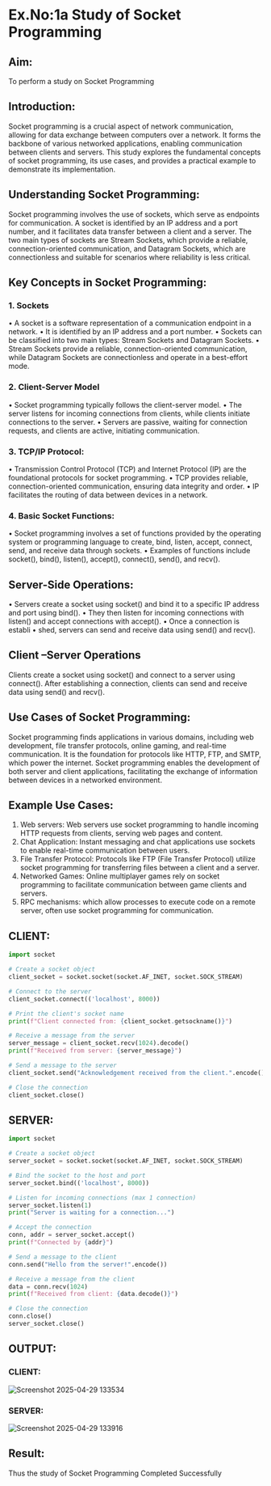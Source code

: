 # Ex.No:1a  			Study of Socket Programming

## Aim: 
To perform a study on Socket Programming
## Introduction:

Socket programming is a crucial aspect of network communication, allowing for data exchange between computers over a network. It forms the backbone of various networked applications, enabling communication between clients and servers. This study explores the fundamental concepts of socket programming, its use cases, and provides a practical example to demonstrate its implementation.

## Understanding Socket Programming:

Socket programming involves the use of sockets, which serve as endpoints for communication. A socket is identified by an IP address and a port number, and it facilitates data transfer between a client and a server. The two main types of sockets are Stream Sockets, which provide a reliable, connection-oriented communication, and Datagram Sockets, which are connectionless and suitable for scenarios where reliability is less critical.
 
## Key Concepts in Socket Programming:
### 1. Sockets
•	A socket is a software representation of a communication endpoint in a network.
•	It is identified by an IP address and a port number.
•	Sockets can be classified into two main types: Stream Sockets and Datagram Sockets.
•	Stream Sockets provide a reliable, connection-oriented communication, while Datagram Sockets are connectionless and operate in a best-effort mode.

### 2. Client-Server Model

•	Socket programming typically follows the client-server model.
•	The server listens for incoming connections from clients, while clients initiate connections to the server.
•	Servers are passive, waiting for connection requests, and clients are active, initiating communication.

### 3. TCP/IP Protocol:

•	Transmission Control Protocol (TCP) and Internet Protocol (IP) are the foundational protocols for socket programming.
•	TCP provides reliable, connection-oriented communication, ensuring data integrity and order.
•	IP facilitates the routing of data between devices in a network.

### 4. Basic Socket Functions:

•	Socket programming involves a set of functions provided by the operating system or programming language to create, bind, listen, accept, connect, send, and receive data through sockets.
•	Examples of functions include socket(), bind(), listen(), accept(), connect(), send(), and recv().

## Server-Side Operations:

•	Servers create a socket using socket() and bind it to a specific IP address and port using bind().
•	They then listen for incoming connections with listen() and accept connections with accept().
•	Once a connection is establi
•	shed, servers can send and receive data using send() and recv().

## Client –Server Operations

Clients create a socket using socket() and connect to a server using connect().
After establishing a connection, clients can send and receive data using send() and recv().

## Use Cases of Socket Programming:

Socket programming finds applications in various domains, including web development, file transfer protocols, online gaming, and real-time communication. It is the foundation for protocols like HTTP, FTP, and SMTP, which power the internet. Socket programming enables the development of both server and client applications, facilitating the exchange of information between devices in a networked environment.

## Example Use Cases:

1.	Web servers: Web servers use socket programming to handle incoming HTTP requests from clients, serving web pages and content.
2.	Chat Application: Instant messaging and chat applications use sockets to enable real-time communication between users.
3.	File Transfer Protocol: Protocols like FTP (File Transfer Protocol) utilize socket programming for transferring files between a client and a server.
4.	Networked Games: Online multiplayer games rely on socket programming to facilitate communication between game clients and servers.
5.	RPC mechanisms: which allow processes to execute code on a remote server, often use socket programming for communication.
## CLIENT:
```python
import socket

# Create a socket object
client_socket = socket.socket(socket.AF_INET, socket.SOCK_STREAM)

# Connect to the server
client_socket.connect(('localhost', 8000))

# Print the client's socket name
print(f"Client connected from: {client_socket.getsockname()}")

# Receive a message from the server
server_message = client_socket.recv(1024).decode()
print(f"Received from server: {server_message}")

# Send a message to the server
client_socket.send("Acknowledgement received from the client.".encode())

# Close the connection
client_socket.close()

```
## SERVER:
```python
import socket

# Create a socket object
server_socket = socket.socket(socket.AF_INET, socket.SOCK_STREAM)

# Bind the socket to the host and port
server_socket.bind(('localhost', 8000))

# Listen for incoming connections (max 1 connection)
server_socket.listen(1)
print("Server is waiting for a connection...")

# Accept the connection
conn, addr = server_socket.accept()
print(f"Connected by {addr}")

# Send a message to the client
conn.send("Hello from the server!".encode())

# Receive a message from the client
data = conn.recv(1024)
print(f"Received from client: {data.decode()}")

# Close the connection
conn.close()
server_socket.close()

```

## OUTPUT:
### CLIENT:
![Screenshot 2025-04-29 133534](https://github.com/user-attachments/assets/b804865d-cd7b-401d-a645-99e5816b78a1)


### SERVER:
![Screenshot 2025-04-29 133916](https://github.com/user-attachments/assets/fdb1d5e2-9342-46f1-b843-68c21aac4a1e)






## Result:
Thus the study of Socket Programming Completed Successfully
